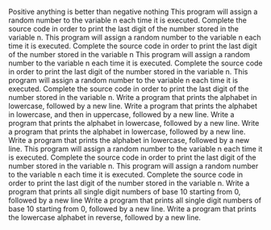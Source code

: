 Positive anything is better than negative nothing
This program will assign a random number to the variable n each time it is executed. Complete the source code in order to print the last digit of the number stored in the variable n.
This program will assign a random number to the variable n each time it is executed. Complete the source code in order to print the last digit of the number stored in the variable n
This program will assign a random number to the variable n each time it is executed. Complete the source code in order to print the last digit of the number stored in the variable n.
This program will assign a random number to the variable n each time it is executed. Complete the source code in order to print the last digit of the number stored in the variable n.
Write a program that prints the alphabet in lowercase, followed by a new line.
Write a program that prints the alphabet in lowercase, and then in uppercase, followed by a new line.
Write a program that prints the alphabet in lowercase, followed by a new line.
Write a program that prints the alphabet in lowercase, followed by a new line.
Write a program that prints the alphabet in lowercase, followed by a new line.
This program will assign a random number to the variable n each time it is executed. Complete the source code in order to print the last digit of the number stored in the variable n.
This program will assign a random number to the variable n each time it is executed. Complete the source code in order to print the last digit of the number stored in the variable n.
Write a program that prints all single digit numbers of base 10 starting from 0, followed by a new line
Write a program that prints all single digit numbers of base 10 starting from 0, followed by a new line.
Write a program that prints the lowercase alphabet in reverse, followed by a new line.
